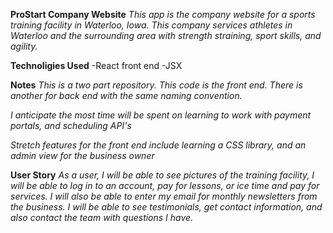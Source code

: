 **ProStart Company Website**
*This app is the company website for a sports training facility in Waterloo, Iowa.  This company services athletes in Waterloo and the surrounding area with strength straining, sport skills, and agility.*

**Technoligies Used**
-React front end
-JSX

**Notes**
*This is a two part repository.  This code is the front end.  There is another for back end with the same naming convention.*

*I anticipate the most time will be spent on learning to work with payment portals, and scheduling API's*

*Stretch features for the front end include learning a CSS library, and an admin view for the business owner*

**User Story**
*As a user, I will be able to see pictures of the training facility, I will be able to log in to an account, pay for lessons, or ice time and pay for services.  I will also be able to enter my email for monthly newsletters from the business. I will be able to see testimonials, get contact information, and also contact the team with questions I have.*

